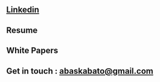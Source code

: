 
## [Linkedin](https://www.linkedin.com/in/abas-kabato/)

## Resume

## White Papers

## Get in touch : abaskabato@gmail.com




